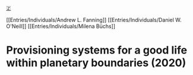 [🇿](zotero://select/library/items/6R47NTXA)

[[Entries/Individuals/Andrew L. Fanning]] [[Entries/Individuals/Daniel W. O'Neill]] [[Entries/Individuals/Milena Büchs]] 
# Provisioning systems for a good life within planetary boundaries (2020)


